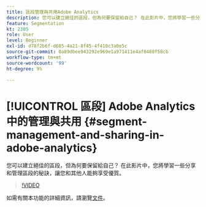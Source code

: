 ```yaml
---
title: 區段管理與共用Adobe Analytics
description: 您可以建立絕佳的區段，但為何要保留給自己？ 在此影片中，您將學習一些分享和管理區段的秘訣，讓您和其他人能夠享受優質。
feature: Segmentation
kt: 2305
role: User
level: Beginner
exl-id: d78f2b6f-d685-4a21-8f45-4f410c3a0e5c
source-git-commit: 0a89dbee943292e969e1a971411e4af0468f58cb
workflow-type: tm+mt
source-wordcount: '99'
ht-degree: 9%

---
```


# [!UICONTROL 區段] Adobe Analytics中的管理與共用 {#segment-management-and-sharing-in-adobe-analytics}

您可以建立絕佳的區段，但為何要保留給自己？ 在此影片中，您將學習一些分享和管理區段的秘訣，讓您和其他人能夠享受優質。

>[!VIDEO](https://video.tv.adobe.com/v/25402/?quality=12&learn=on)

如需有關本功能的詳細資訊，請瀏覽[文件](https://experienceleague.adobe.com/docs/analytics/components/segmentation/segmentation-workflow/seg-manage.html?lang=en)。

